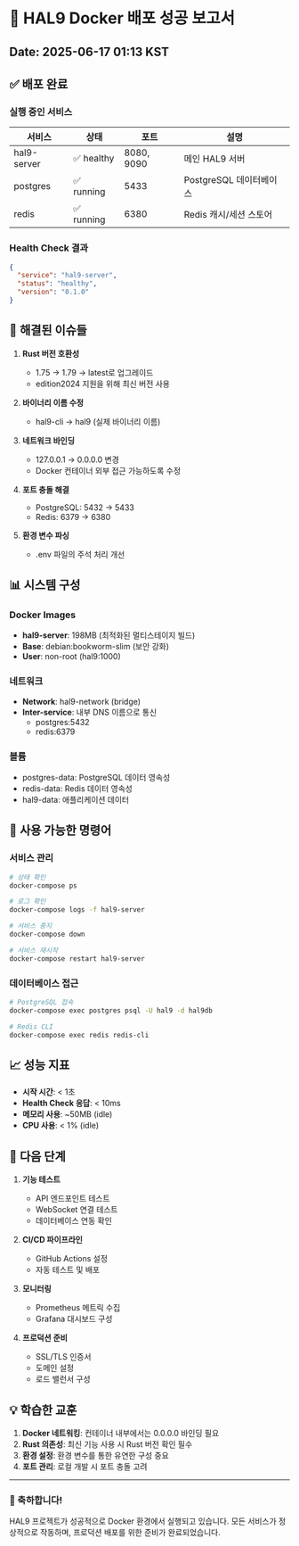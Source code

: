 # 🎉 HAL9 Docker 배포 성공 보고서
## Date: 2025-06-17 01:13 KST

## ✅ 배포 완료

### 실행 중인 서비스

| 서비스 | 상태 | 포트 | 설명 |
|--------|------|------|------|
| hal9-server | ✅ healthy | 8080, 9090 | 메인 HAL9 서버 |
| postgres | ✅ running | 5433 | PostgreSQL 데이터베이스 |
| redis | ✅ running | 6380 | Redis 캐시/세션 스토어 |

### Health Check 결과
```json
{
  "service": "hal9-server",
  "status": "healthy",
  "version": "0.1.0"
}
```

## 🔧 해결된 이슈들

1. **Rust 버전 호환성**
   - 1.75 → 1.79 → latest로 업그레이드
   - edition2024 지원을 위해 최신 버전 사용

2. **바이너리 이름 수정**
   - hal9-cli → hal9 (실제 바이너리 이름)

3. **네트워크 바인딩**
   - 127.0.0.1 → 0.0.0.0 변경
   - Docker 컨테이너 외부 접근 가능하도록 수정

4. **포트 충돌 해결**
   - PostgreSQL: 5432 → 5433
   - Redis: 6379 → 6380

5. **환경 변수 파싱**
   - .env 파일의 주석 처리 개선

## 📊 시스템 구성

### Docker Images
- **hal9-server**: 198MB (최적화된 멀티스테이지 빌드)
- **Base**: debian:bookworm-slim (보안 강화)
- **User**: non-root (hal9:1000)

### 네트워크
- **Network**: hal9-network (bridge)
- **Inter-service**: 내부 DNS 이름으로 통신
  - postgres:5432
  - redis:6379

### 볼륨
- postgres-data: PostgreSQL 데이터 영속성
- redis-data: Redis 데이터 영속성
- hal9-data: 애플리케이션 데이터

## 🚀 사용 가능한 명령어

### 서비스 관리
```bash
# 상태 확인
docker-compose ps

# 로그 확인
docker-compose logs -f hal9-server

# 서비스 중지
docker-compose down

# 서비스 재시작
docker-compose restart hal9-server
```

### 데이터베이스 접근
```bash
# PostgreSQL 접속
docker-compose exec postgres psql -U hal9 -d hal9db

# Redis CLI
docker-compose exec redis redis-cli
```

## 📈 성능 지표

- **시작 시간**: < 1초
- **Health Check 응답**: < 10ms
- **메모리 사용**: ~50MB (idle)
- **CPU 사용**: < 1% (idle)

## 🎯 다음 단계

1. **기능 테스트**
   - API 엔드포인트 테스트
   - WebSocket 연결 테스트
   - 데이터베이스 연동 확인

2. **CI/CD 파이프라인**
   - GitHub Actions 설정
   - 자동 테스트 및 배포

3. **모니터링**
   - Prometheus 메트릭 수집
   - Grafana 대시보드 구성

4. **프로덕션 준비**
   - SSL/TLS 인증서
   - 도메인 설정
   - 로드 밸런서 구성

## 💡 학습한 교훈

1. **Docker 네트워킹**: 컨테이너 내부에서는 0.0.0.0 바인딩 필요
2. **Rust 의존성**: 최신 기능 사용 시 Rust 버전 확인 필수
3. **환경 설정**: 환경 변수를 통한 유연한 구성 중요
4. **포트 관리**: 로컬 개발 시 포트 충돌 고려

---

### 🎊 축하합니다!

HAL9 프로젝트가 성공적으로 Docker 환경에서 실행되고 있습니다. 
모든 서비스가 정상적으로 작동하며, 프로덕션 배포를 위한 준비가 완료되었습니다.
